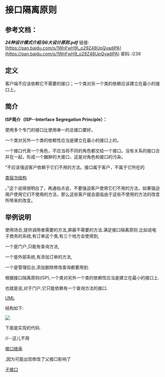 # 接口隔离原则

## 参考文档：

_**24种设计模式介绍与6大设计原则.pdf**_   链接: [https://pan.baidu.com/s/1WnFwH9\_o29Z48UpQyadiPA](https://pan.baidu.com/s/1WnFwH9_o29Z48UpQyadiPA) 密码: i238

## 定义

客户端不应该依赖它不需要的接口；一个类对另一个类的依赖应该建立在最小的接口上。

## 简介

**ISP简介（ISP--Interface Segregation Principle）：**

使用多个专门的接口比使用单一的总接口要好。

一个类对另外一个类的依赖性应当是建立在最小的接口上的。

一个接口代表一个角色，不应当将不同的角色都交给一个接口。没有关系的接口合并在一起，形成一个臃肿的大接口，这是对角色和接口的污染。

“不应该强迫客户依赖于它们不用的方法。接口属于客户，不属于它所在的

[类层次结构](https://baike.baidu.com/item/类层次结构/4685758)

。”这个说得很明白了，再通俗点说，不要强迫客户使用它们不用的方法，如果强迫用户使用它们不使用的方法，那么这些客户就会面临由于这些不使用的方法的改变所带来的改变。

## 举例说明

使用场合,提供调用者需要的方法,屏蔽不需要的方法.满足接口隔离原则.比如说电子商务的系统,有订单这个类,有三个地方会使用到,

一个是门户,只能有查询方法,

一个是外部系统,有添加订单的方法,

一个是管理后台,添加删除修改查询都要用到.

根据接口隔离原则\(ISP\),一个类对另外一个类的依赖性应当是建立在最小的接口上.

也就是说,对于门户,它只能依赖有一个查询方法的接口.

[UML](https://baike.baidu.com/item/UML/446747)

结构如下:

[![](https://gss3.bdstatic.com/-Po3dSag_xI4khGkpoWK1HF6hhy/baike/s%3D220/sign=512742bdd7ca7bcb797bc02d8e096b3f/5882b2b7d0a20cf4128485a176094b36acaf99b3.jpg)](https://baike.baidu.com/pic/接口隔离原则/3104602/0/9a1151c2f64bcb7be5dd3bdc?fr=lemma&ct=single)

下面是实现的代码.

//--这儿不用

[接口继承](https://baike.baidu.com/item/接口继承/2475168)

,因为可能出现修改了父接口影响了

[子接口](https://baike.baidu.com/item/子接口)

